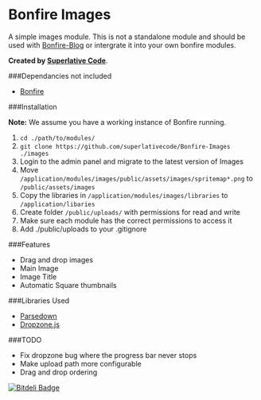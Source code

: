 Bonfire Images
===============

A simple images module. This is not a standalone module and should be used with [Bonfire-Blog](https://github.com/superlativecode/Bonfire-Blog) or intergrate it into your own bonfire modules.

**Created by [Superlative Code](http://superlativecode.com/)**.

###Dependancies not included

*   [Bonfire](https://github.com/ci-bonfire/Bonfire)

###Installation

**Note:** We assume you have a working instance of Bonfire running.

1.  `cd ./path/to/modules/`
2.  `git clone https://github.com/superlativecode/Bonfire-Images ./images`
3.  Login to the admin panel and migrate to the latest version of Images
4.  Move `/application/modules/images/public/assets/images/spritemap*.png` to `/public/assets/images`
5.  Copy the libraries in `/application/modules/images/libraries` to `/application/libaries`
6.  Create folder `/public/uploads/` with permissions for read and write
7.  Make sure each module has the correct permissions to access it
8.  Add ./public/uploads to your .gitignore

###Features

*   Drag and drop images
*   Main Image
*   Image Title
*   Automatic Square thumbnails

###Libraries Used

*   [Parsedown](http://parsedown.org/)
*   [Dropzone.js](http://www.dropzonejs.com/)

###TODO

*   Fix dropzone bug where the progress bar never stops
*   Make upload path more configurable
*   Drag and drop ordering


[![Bitdeli Badge](https://d2weczhvl823v0.cloudfront.net/superlativecode/bonfire-images/trend.png)](https://bitdeli.com/free "Bitdeli Badge")

